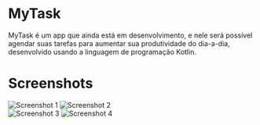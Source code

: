 # MyTask
MyTask é um app que ainda está em desenvolvimento, e nele será possível agendar suas tarefas para aumentar sua produtividade do dia-a-dia, desenvolvido usando a linguagem de programação Kotlin.
# Screenshots
![Screenshot 1](https://user-images.githubusercontent.com/52612637/74339312-9d65c080-4d82-11ea-8377-15cdfc83ac03.png) ![Screenshot 2](https://user-images.githubusercontent.com/52612637/74339461-e289f280-4d82-11ea-91f0-94be6178c900.png)  
![Screenshot 3](https://user-images.githubusercontent.com/52612637/74339744-722fa100-4d83-11ea-9413-8bb2161eb685.png) ![Screenshot 4](https://user-images.githubusercontent.com/52612637/74340089-11ed2f00-4d84-11ea-817b-a4036d4c5cce.png)
